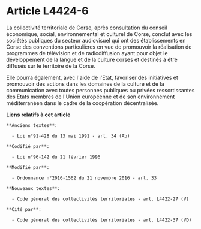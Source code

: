# Article L4424-6

La collectivité territoriale de Corse, après consultation du       conseil économique, social, environnemental et culturel de
Corse, conclut avec les sociétés publiques du secteur audiovisuel qui ont des établissements en Corse des conventions
particulières en vue de promouvoir la réalisation de programmes de télévision et de radiodiffusion ayant pour objet le
développement de la langue et de la culture corses et destinés à être diffusés sur le territoire de la Corse. 

Elle pourra également, avec l'aide de l'Etat, favoriser des initiatives et promouvoir des actions dans les domaines de la
culture et de la communication avec toutes personnes publiques ou privées ressortissantes des Etats membres de l'Union
européenne et de son environnement méditerranéen dans le cadre de la coopération décentralisée.

**Liens relatifs à cet article**

	**Anciens textes**:

	  - Loi n°91-428 du 13 mai 1991 - art. 34 (Ab)

	**Codifié par**:

	  - Loi n°96-142 du 21 février 1996

	**Modifié par**:

	  - Ordonnance n°2016-1562 du 21 novembre 2016 - art. 33

	**Nouveaux textes**:

	  - Code général des collectivités territoriales - art. L4422-27 (V)

	**Cité par**:

	  - Code général des collectivités territoriales - art. L4422-37 (VD)

